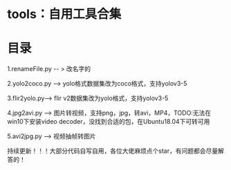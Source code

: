# tools：自用工具合集
# 目录
1.renameFile.py -- > 改名字的 

2.yolo2coco.py  --> yolo格式数据集改为coco格式，支持yolov3-5

3.flir2yolo.py--> flir v2数据集改为yolo格式，支持yolov3-5

4.jpg2avi.py --> 图片转视频，支持png，jpg，转avi，MP4，TODO:无法在win10下安装video decoder，没找到合适的包，在Ubuntu18.04下可转可用

5.avi2jpg.py --> 视频抽帧转图片

持续更新！！！大部分代码自写自用，各位大佬麻烦点个star，有问题都会尽量解答的！
